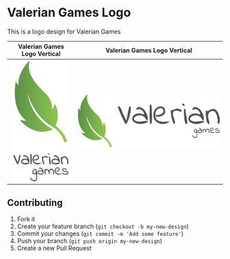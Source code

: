 # Valerian Games Logo

This is a logo design for Valerian Games

Valerian Games Logo Vertical             |  Valerian Games Logo Vertical
:-------------------------:|:-------------------------:
![Valerian Games Logo Vertical](https://github.com/valerian-games/Valerian-Games-Logo/raw/master/exports/valerian-games-logo-vertical%20%403x.png)  |  ![Valerian Games Logo Vertical](https://github.com/valerian-games/Valerian-Games-Logo/raw/master/exports/valerian-games-logo-horizontal%20%403x.png)


## Contributing

1. Fork it
2. Create your feature branch (`git checkout -b my-new-design`)
3. Commit your changes (`git commit -m 'Add some feature'`)
4. Push your branch (`git push origin my-new-design`)
5. Create a new Pull Request
